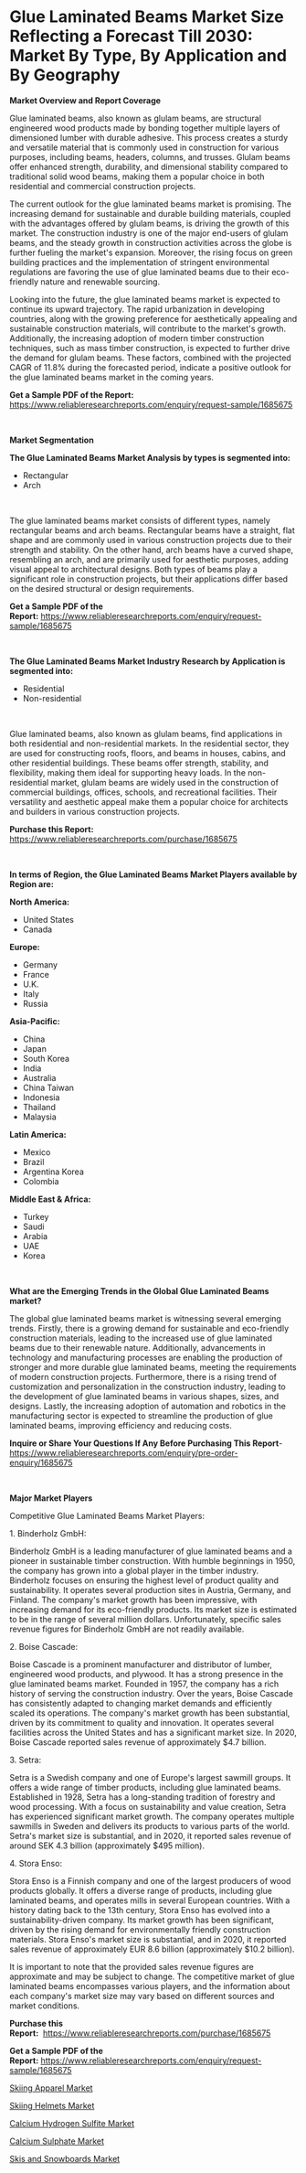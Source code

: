 <p><h1>Glue Laminated Beams Market Size Reflecting a Forecast Till 2030: Market By Type, By Application and By Geography</h1></p><p><strong>Market Overview and Report Coverage</strong></p>
<p><p>Glue laminated beams, also known as glulam beams, are structural engineered wood products made by bonding together multiple layers of dimensioned lumber with durable adhesive. This process creates a sturdy and versatile material that is commonly used in construction for various purposes, including beams, headers, columns, and trusses. Glulam beams offer enhanced strength, durability, and dimensional stability compared to traditional solid wood beams, making them a popular choice in both residential and commercial construction projects.</p><p>The current outlook for the glue laminated beams market is promising. The increasing demand for sustainable and durable building materials, coupled with the advantages offered by glulam beams, is driving the growth of this market. The construction industry is one of the major end-users of glulam beams, and the steady growth in construction activities across the globe is further fueling the market's expansion. Moreover, the rising focus on green building practices and the implementation of stringent environmental regulations are favoring the use of glue laminated beams due to their eco-friendly nature and renewable sourcing.</p><p>Looking into the future, the glue laminated beams market is expected to continue its upward trajectory. The rapid urbanization in developing countries, along with the growing preference for aesthetically appealing and sustainable construction materials, will contribute to the market's growth. Additionally, the increasing adoption of modern timber construction techniques, such as mass timber construction, is expected to further drive the demand for glulam beams. These factors, combined with the projected CAGR of 11.8% during the forecasted period, indicate a positive outlook for the glue laminated beams market in the coming years.</p></p>
<p><strong>Get a Sample PDF of the Report:</strong> <a href="https://www.reliableresearchreports.com/enquiry/request-sample/1685675">https://www.reliableresearchreports.com/enquiry/request-sample/1685675</a></p>
<p>&nbsp;</p>
<p><strong>Market Segmentation</strong></p>
<p><strong>The Glue Laminated Beams Market Analysis by types is segmented into:</strong></p>
<p><ul><li>Rectangular</li><li>Arch</li></ul></p>
<p>&nbsp;</p>
<p><p>The glue laminated beams market consists of different types, namely rectangular beams and arch beams. Rectangular beams have a straight, flat shape and are commonly used in various construction projects due to their strength and stability. On the other hand, arch beams have a curved shape, resembling an arch, and are primarily used for aesthetic purposes, adding visual appeal to architectural designs. Both types of beams play a significant role in construction projects, but their applications differ based on the desired structural or design requirements.</p></p>
<p><strong>Get a Sample PDF of the Report:</strong>&nbsp;<a href="https://www.reliableresearchreports.com/enquiry/request-sample/1685675">https://www.reliableresearchreports.com/enquiry/request-sample/1685675</a></p>
<p>&nbsp;</p>
<p><strong>The Glue Laminated Beams Market Industry Research by Application is segmented into:</strong></p>
<p><ul><li>Residential</li><li>Non-residential</li></ul></p>
<p>&nbsp;</p>
<p><p>Glue laminated beams, also known as glulam beams, find applications in both residential and non-residential markets. In the residential sector, they are used for constructing roofs, floors, and beams in houses, cabins, and other residential buildings. These beams offer strength, stability, and flexibility, making them ideal for supporting heavy loads. In the non-residential market, glulam beams are widely used in the construction of commercial buildings, offices, schools, and recreational facilities. Their versatility and aesthetic appeal make them a popular choice for architects and builders in various construction projects.</p></p>
<p><strong>Purchase this Report:</strong>&nbsp; <a href="https://www.reliableresearchreports.com/purchase/1685675">https://www.reliableresearchreports.com/purchase/1685675</a></p>
<p>&nbsp;</p>
<p><strong>In terms of Region, the Glue Laminated Beams Market Players available by Region are:</strong></p>
<p>
    <p> <strong> North America: </strong>
        <ul>
            <li>United States</li>
            <li>Canada</li>
        </ul>
        </p> 
    <p> <strong> Europe: </strong>
        <ul>
            <li>Germany</li>
            <li>France</li>
            <li>U.K.</li>
            <li>Italy</li>
            <li>Russia</li>
        </ul>
        </p> 
    <p> <strong> Asia-Pacific: </strong>
        <ul>
            <li>China</li>
            <li>Japan</li>
            <li>South Korea</li>
            <li>India</li>
            <li>Australia</li>
            <li>China Taiwan</li>
            <li>Indonesia</li>
            <li>Thailand</li>
            <li>Malaysia</li>
        </ul>
        </p> 
    <p> <strong> Latin America: </strong>
        <ul>
            <li>Mexico</li>
            <li>Brazil</li>
            <li>Argentina Korea</li>
            <li>Colombia</li>
        </ul>
        </p> 
    <p> <strong> Middle East & Africa: </strong>
        <ul>
            <li>Turkey</li>
            <li>Saudi</li>
            <li>Arabia</li>
            <li>UAE</li>
            <li>Korea</li>
        </ul>
    </p>
    </p>
<p>&nbsp;</p>
<p><strong>What are the Emerging Trends in the Global Glue Laminated Beams market?</strong></p>
<p><p>The global glue laminated beams market is witnessing several emerging trends. Firstly, there is a growing demand for sustainable and eco-friendly construction materials, leading to the increased use of glue laminated beams due to their renewable nature. Additionally, advancements in technology and manufacturing processes are enabling the production of stronger and more durable glue laminated beams, meeting the requirements of modern construction projects. Furthermore, there is a rising trend of customization and personalization in the construction industry, leading to the development of glue laminated beams in various shapes, sizes, and designs. Lastly, the increasing adoption of automation and robotics in the manufacturing sector is expected to streamline the production of glue laminated beams, improving efficiency and reducing costs.</p></p>
<p><strong>Inquire or Share Your Questions If Any Before Purchasing This Report</strong>- <a href="https://www.reliableresearchreports.com/enquiry/pre-order-enquiry/1685675">https://www.reliableresearchreports.com/enquiry/pre-order-enquiry/1685675</a></p>
<p>&nbsp;</p>
<p><strong>Major Market Players</strong></p>
<p><p>Competitive Glue Laminated Beams Market Players:</p><p>1. Binderholz GmbH: </p><p>Binderholz GmbH is a leading manufacturer of glue laminated beams and a pioneer in sustainable timber construction. With humble beginnings in 1950, the company has grown into a global player in the timber industry. Binderholz focuses on ensuring the highest level of product quality and sustainability. It operates several production sites in Austria, Germany, and Finland. The company's market growth has been impressive, with increasing demand for its eco-friendly products. Its market size is estimated to be in the range of several million dollars. Unfortunately, specific sales revenue figures for Binderholz GmbH are not readily available.</p><p>2. Boise Cascade:</p><p>Boise Cascade is a prominent manufacturer and distributor of lumber, engineered wood products, and plywood. It has a strong presence in the glue laminated beams market. Founded in 1957, the company has a rich history of serving the construction industry. Over the years, Boise Cascade has consistently adapted to changing market demands and efficiently scaled its operations. The company's market growth has been substantial, driven by its commitment to quality and innovation. It operates several facilities across the United States and has a significant market size. In 2020, Boise Cascade reported sales revenue of approximately $4.7 billion.</p><p>3. Setra:</p><p>Setra is a Swedish company and one of Europe's largest sawmill groups. It offers a wide range of timber products, including glue laminated beams. Established in 1928, Setra has a long-standing tradition of forestry and wood processing. With a focus on sustainability and value creation, Setra has experienced significant market growth. The company operates multiple sawmills in Sweden and delivers its products to various parts of the world. Setra's market size is substantial, and in 2020, it reported sales revenue of around SEK 4.3 billion (approximately $495 million).</p><p>4. Stora Enso:</p><p>Stora Enso is a Finnish company and one of the largest producers of wood products globally. It offers a diverse range of products, including glue laminated beams, and operates mills in several European countries. With a history dating back to the 13th century, Stora Enso has evolved into a sustainability-driven company. Its market growth has been significant, driven by the rising demand for environmentally friendly construction materials. Stora Enso's market size is substantial, and in 2020, it reported sales revenue of approximately EUR 8.6 billion (approximately $10.2 billion).</p><p>It is important to note that the provided sales revenue figures are approximate and may be subject to change. The competitive market of glue laminated beams encompasses various players, and the information about each company's market size may vary based on different sources and market conditions.</p></p>
<p><strong>Purchase this Report:</strong>&nbsp;&nbsp;<a href="https://www.reliableresearchreports.com/purchase/1685675">https://www.reliableresearchreports.com/purchase/1685675</a></p>
<p></p>
<p><strong>Get a Sample PDF of the Report:</strong>&nbsp;<a href="https://www.reliableresearchreports.com/enquiry/request-sample/1685675">https://www.reliableresearchreports.com/enquiry/request-sample/1685675</a></p>
<p><p><a href="https://medium.com/@haileeferry/skiing-apparel-market-size-and-market-trends-complete-industry-overview-2023-to-2030-f689abfb63b3">Skiing Apparel Market</a></p><p><a href="https://medium.com/@elenaglover2023/skiing-helmets-market-trends-forecast-and-competitive-analysis-to-2030-c8eca1c9f8bf">Skiing Helmets Market</a></p><p><a href="https://github.com/CliffMedina6/Market-Research-Report-List-2/blob/main/calcium-hydrogen-sulfite-market.md">Calcium Hydrogen Sulfite Market</a></p><p><a href="https://github.com/PeterParrish5/Market-Research-Report-List-2/blob/main/calcium-sulphate-market.md">Calcium Sulphate Market</a></p><p><a href="https://medium.com/@stefanokon1939/skis-and-snowboards-market-size-market-outlook-and-market-forecast-2023-to-2030-08edee563f79">Skis and Snowboards Market</a></p></p>
